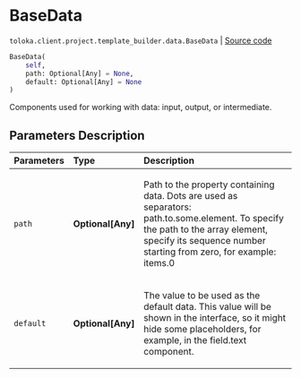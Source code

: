 # BaseData
`toloka.client.project.template_builder.data.BaseData` | [Source code](https://github.com/Toloka/toloka-kit/blob/v1.0.2/src/client/project/template_builder/data.py#L29)

```python
BaseData(
    self,
    path: Optional[Any] = None,
    default: Optional[Any] = None
)
```

Components used for working with data: input, output, or intermediate.

## Parameters Description

| Parameters | Type | Description |
| :----------| :----| :-----------|
`path`|**Optional\[Any\]**|<p>Path to the property containing data. Dots are used as separators: path.to.some.element. To specify the path to the array element, specify its sequence number starting from zero, for example: items.0</p>
`default`|**Optional\[Any\]**|<p>The value to be used as the default data. This value will be shown in the interface, so it might hide some placeholders, for example, in the field.text component.</p>
